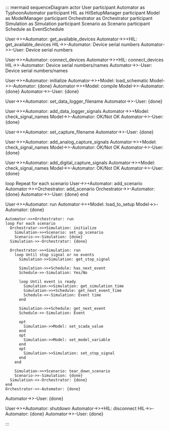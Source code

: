 ::: mermaid
sequenceDiagram
  actor User
  participant Automator as TyphoonAutomator
  participant HIL as HilSetupManager
  participant Model as ModelManager
  participant Orchestrator as Orchestrator
  participant Simulation as Simulation
  participant Scenario as Scenario
  participant Schedule as EventSchedule

  User->>+Automator: get_available_devices
    Automator->>+HIL: get_available_devices
    HIL->>-Automator: Device serial numbers
  Automator->>-User: Device serial numbers


  User->>+Automator: connect_devices
    Automator->>+HIL: connect_devices
    HIL->>-Automator: Device serial numbers/names
  Automator->>-User: Device serial numbers/names

  User->>+Automator: initialize
    Automator->>+Model: load_schematic
    Model->>-Automator: {done}
    Automator->>+Model: compile
    Model->>-Automator: {done}
  Automator->>-User: {done}

  User->>+Automator: set_data_logger_filename
  Automator->>-User: {done}

  User->>+Automator: add_data_logger_signals
    Automator->>+Model: check_signal_names
    Model->>-Automator: OK/Not OK
  Automator->>-User: {done}

  User->>+Automator: set_capture_filename
  Automator->>-User: {done}

  User->>+Automator: add_analog_capture_signals
    Automator->>+Model: check_signal_names
    Model->>-Automator: OK/Not OK
  Automator->>-User: {done}

  User->>+Automator: add_digital_capture_signals
    Automator->>+Model: check_signal_names
    Model->>-Automator: OK/Not OK
  Automator->>-User: {done}

  loop Repeat for each scenario
    User->>+Automator: add_scenario
      Automator->>+Orchestrator: add_scenario
      Orchestrator->>-Automator: {done}
    Automator->>-User: {done}
  end

  User->>+Automator: run
    Automator->>+Model: load_to_setup
    Model->>-Automator: {done}

    Automator->>+Orchestrator: run
    loop For each scenario
      Orchestrator->>+Simulation: initialize
        Simulation->>+Scenario: set_up_scenario
        Scenario->>-Simulation: {done}
      Simulation->>-Orchestrator: {done}
        
      Orchestrator->>+Simulation: run
        loop Until stop signal or no events
          Simulation->>Simulation: get_stop_signal

          Simulation->>+Schedule: has_next_event
          Schedule->>-Simulation: Yes/No

          loop Until event is ready
            Simulation->>Simulation: get_simulation_time
            Simulation->>+Schedule: get_next_event_time
            Schedule->>-Simulation: Event time
          end

          Simulation->>+Schedule: get_next_event
          Schedule->>-Simulation: Event

          opt
            Simulation->>Model: set_scada_value
          end
          opt
            Simulation->>Model: set_model_variable
          end
          opt
            Simulation->>Simulation: set_stop_signal
          end
        end

        Simulation->>+Scenario: tear_down_scenario
        Scenario->>-Simulation: {done}
      Simulation->>-Orchestrator: {done}
    end
    Orchestrator->>-Automator: {done}

  Automator->>-User: {done}

  User->>+Automator: shutdown
    Automator->>+HIL: disconnect
    HIL->>-Automator: {done}
  Automator->>-User: {done}

:::
